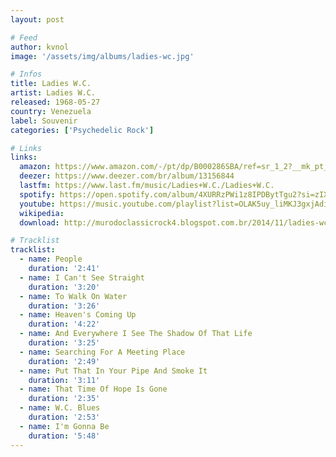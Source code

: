 ```yaml
---
layout: post

# Feed
author: kvnol
image: '/assets/img/albums/ladies-wc.jpg'

# Infos
title: Ladies W.C.
artist: Ladies W.C.
released: 1968-05-27
country: Venezuela
label: Souvenir
categories: ['Psychedelic Rock']

# Links
links:
  amazon: https://www.amazon.com/-/pt/dp/B000286SBA/ref=sr_1_2?__mk_pt_BR=%C3%85M%C3%85%C5%BD%C3%95%C3%91&dchild=1&keywords=ladies+w.c.&qid=1616568148&s=music&sr=1-2
  deezer: https://www.deezer.com/br/album/13156844
  lastfm: https://www.last.fm/music/Ladies+W.C./Ladies+W.C.
  spotify: https://open.spotify.com/album/4XURRzPWi1z8IPDBytTgu2?si=zIXB1LnoRM2uvRZF0ETqow
  youtube: https://music.youtube.com/playlist?list=OLAK5uy_liMKJ3gxjAdiVnfVaQLuDSm9y2bR9-Qo0
  wikipedia:
  download: http://murodoclassicrock4.blogspot.com.br/2014/11/ladies-wc-1969.html

# Tracklist
tracklist:
  - name: People
    duration: '2:41'
  - name: I Can't See Straight
    duration: '3:20'
  - name: To Walk On Water
    duration: '3:26'
  - name: Heaven's Coming Up
    duration: '4:22'
  - name: And Everywhere I See The Shadow Of That Life
    duration: '3:25'
  - name: Searching For A Meeting Place
    duration: '2:49'
  - name: Put That In Your Pipe And Smoke It
    duration: '3:11'
  - name: That Time Of Hope Is Gone
    duration: '2:35'
  - name: W.C. Blues
    duration: '2:53'
  - name: I'm Gonna Be
    duration: '5:48'
---
```

